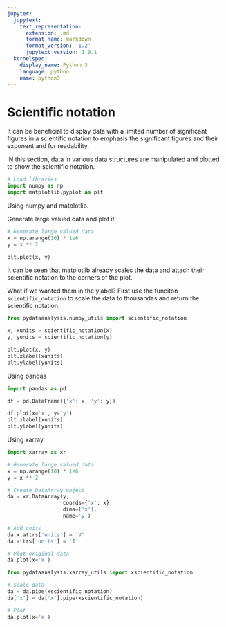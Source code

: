 ```yaml
---
jupyter:
  jupytext:
    text_representation:
      extension: .md
      format_name: markdown
      format_version: '1.2'
      jupytext_version: 1.9.1
  kernelspec:
    display_name: Python 3
    language: python
    name: python3
---
```


# Scientific notation

It can be beneficial to display data with a limited number of significant figures in a scientific notation to emphasis the significant figures and their exponent and for readability.

iN this section, data in various data structures are manipulated and plotted to show the scientific notation.

```python
# Load libraries
import numpy as np
import matplotlib.pyplot as plt
```

Using numpy and matplotlib.

Generate large valued data and plot it

```python
# Generate large valued data
x = np.arange(10) * 1e6
y = x ** 2
```

```python
plt.plot(x, y)
```

It can be seen that matplotlib already scales the data and attach their scientific notation to the corners of the plot.

What if we wanted them in the ylabel? First use the funciton `scientific_notation` to scale the data to thousandas and return the scientific notation.

```python
from pydataanalysis.numpy_utils import scientific_notation

x, xunits = scientific_notation(x)
y, yunits = scientific_notation(y)
```

```python
plt.plot(x, y)
plt.xlabel(xunits)
plt.ylabel(yunits)
```

Using pandas

```python
import pandas as pd

df = pd.DataFrame({'x': x, 'y': y})

df.plot(x='x', y='y')
plt.xlabel(xunits)
plt.ylabel(yunits)
```

Using xarray

```python
import xarray as xr

# Generate large valued data
x = np.arange(10) * 1e6
y = x ** 2

# Create DataArray object
da = xr.DataArray(y,
                  coords={'x': x},
                  dims=['x'],
                  name='y')

# Add units
da.x.attrs['units'] = 'V'
da.attrs['units'] = 'I'

# Plot original data
da.plot(x='x')
```

```python
from pydataanalysis.xarray_utils import xscientific_notation

# Scale data
da = da.pipe(xscientific_notation)
da['x'] = da['x'].pipe(xscientific_notation)

# Plot
da.plot(x='x')
```
